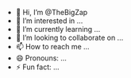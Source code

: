 - 👋 Hi, I’m @TheBigZap
- 👀 I’m interested in ...
- 🌱 I’m currently learning ...
- 💞️ I’m looking to collaborate on ...
- 📫 How to reach me ...
- 😄 Pronouns: ...
- ⚡ Fun fact: ...

<!---
TheBigZap/TheBigZap is a ✨ special ✨ repository because its `README.md` (this file) appears on your GitHub profile.
You can click the Preview link to take a look at your changes.hi' im @TheBi
import pygame
import sys

# Initialisation de Pygame
pygame.init()

# Définition des couleurs
BLACK = (0, 0, 0)
WHITE = (255, 255, 255)

# Définition de la taille de l'écran
WIDTH, HEIGHT = 800, 600
screen = pygame.display.set_mode((WIDTH, HEIGHT))
pygame.display.set_caption("Pixel Quest")

# Chargement des images (remplacez ces fichiers par vos propres sprites)
player_image = pygame.Surface((50, 50))
player_image.fill(WHITE)
player_rect = player_image.get_rect()

# Définition de la vitesse du joueur
player_speed = 5

# Boucle principale du jeu
running = True
while running:
    for event in pygame.event.get():
        if event.type == pygame.QUIT:
            running = False

    # Déplacement du joueur
    keys = pygame.key.get_pressed()
    if keys[pygame.K_LEFT]:
        player_rect.x -= player_speed
    if keys[pygame.K_RIGHT]:
        player_rect.x += player_speed
    if keys[pygame.K_UP]:
        player_rect.y -= player_speed
    if keys[pygame.K_DOWN]:
        player_rect.y += player_speed

    # Limitation de la position du joueur à l'écran
    player_rect.x = max(0, min(WIDTH - player_rect.width, player_rect.x))
    player_rect.y = max(0, min(HEIGHT - player_rect.height, player_rect.y))

    # Dessin de l'écran
    screen.fill(BLACK)
    screen.blit(player_image, player_rect)

    # Mise à jour de l'écran
    pygame.display.flip()

